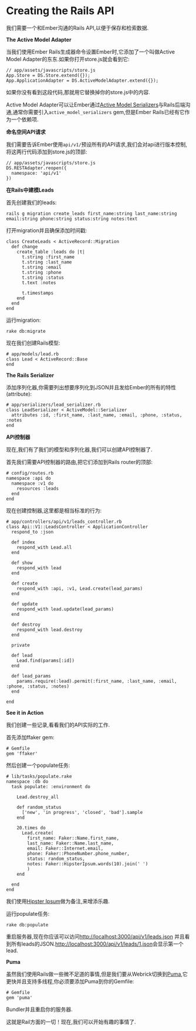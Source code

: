 Creating the Rails API
==========

我们需要一个和Ember沟通的Rails API,以便于保存和检索数据.

**The Active Model Adapter**

当我们使用Ember Rails生成器命令设置Ember时,它添加了一个叫做Active Model Adapter的东东.如果你打开store.js就会看到它:

    // app/assets/javascripts/store.js
    App.Store = DS.Store.extend({});
    App.ApplicationAdapter = DS.ActiveModelAdapter.extend({});
    
如果你没有看到这段代码,那就用它替换掉你的store.js中的内容.

Active Model Adapter可以让Ember通过[Active Model Serializers][1]与Rails后端沟通,通常你需要引入`active_model_serializers` gem,但是Ember Rails已经有它作为一个依赖项.

**命名空间API请求**

我们需要告诉Ember使用`api/v1/`预设所有的API请求,我们会对api进行版本控制,将这两行代码添加到store.js的顶部:

    // app/assets/javascripts/store.js
    DS.RESTAdapter.reopen({
      namespace: 'api/v1'
    })
    
**在Rails中建模Leads**

首先创建我们的leads:

    rails g migration create_leads first_name:string last_name:string email:string phone:string status:string notes:text
    
打开migration并且确保添加时间戳:

    class CreateLeads < ActiveRecord::Migration
      def change
        create_table :leads do |t|
          t.string :first_name
          t.string :last_name
          t.string :email
          t.string :phone
          t.string :status
          t.text :notes
    
          t.timestamps
        end
      end
    end
    
运行migration:

    rake db:migrate
    
现在我们创建Rails模型:

    # app/models/lead.rb
    class Lead < ActiveRecord::Base
    end
    
**The Rails Serializer**

添加序列化器,你需要列出想要序列化到JSON并且发给Ember的所有的特性(attribute):

    # app/serializers/lead_serializer.rb
    class LeadSerializer < ActiveModel::Serializer
      attributes :id, :first_name, :last_name, :email, :phone, :status, :notes
    end
    
**API控制器**

现在,我们有了我们的模型和序列化器,我们可以创建API控制器了.

首先我们需要API控制器的路由,把它们添加到Rails router的顶部:

    # config/routes.rb
    namespace :api do
      namespace :v1 do
        resources :leads
      end
    end
    
现在创建控制器,这里都是相当标准的行为:

    # app/controllers/api/v1/leads_controller.rb
    class Api::V1::LeadsController < ApplicationController
      respond_to :json
    
      def index
        respond_with Lead.all
      end
    
      def show
        respond_with lead
      end
    
      def create
        respond_with :api, :v1, Lead.create(lead_params)
      end
    
      def update
        respond_with lead.update(lead_params)
      end
    
      def destroy
        respond_with lead.destroy
      end
    
      private
    
      def lead
        Lead.find(params[:id])
      end
    
      def lead_params
        params.require(:lead).permit(:first_name, :last_name, :email, :phone, :status, :notes)
      end
    
    end
    
**See it in Action**

我们创建一些记录,看看我们的API实际的工作.

首先添加ffaker gem:

    # Gemfile
    gem 'ffaker'
    
然后创建一个populate任务:

    # lib/tasks/populate.rake
    namespace :db do
      task populate: :environment do
    
        Lead.destroy_all
    
        def random_status
          ['new', 'in progress', 'closed', 'bad'].sample
        end
    
        20.times do
          Lead.create(
            first_name: Faker::Name.first_name,
            last_name: Faker::Name.last_name,
            email: Faker::Internet.email,
            phone: Faker::PhoneNumber.phone_number,
            status: random_status,
            notes: Faker::HipsterIpsum.words(10).join(' ')
            )
        end
    
      end
    end

我们使用[Hipster Ipsum][2]做为备注,来增添乐趣.

运行populate任务:

    rake db:populate
    
重启服务器,现在你应该可以访问[http://localhost:3000/api/v1/leads.json][3] 并且看到所有leads的JSON.[http://localhost:3000/api/v1/leads/1.json][4]会显示第一个lead.

**Puma**

虽然我们使用Rails做一些微不足道的事情,但是我们要从Webrick切换到[Puma][5],它更快并且支持多线程,你必须要添加Puma到你的Gemfile:

    # Gemfile
    gem 'puma'
    
Bundler并且重启你的服务器.

这就是Rail方面的一切！现在,我们可以开始有趣的事情了.


  [1]: https://github.com/rails-api/active_model_serializers
  [2]: http://hipsum.co/
  [3]: http://localhost:3000/api/v1/leads.json
  [4]: http://localhost:3000/api/v1/leads/1.json
  [5]: http://puma.io/
